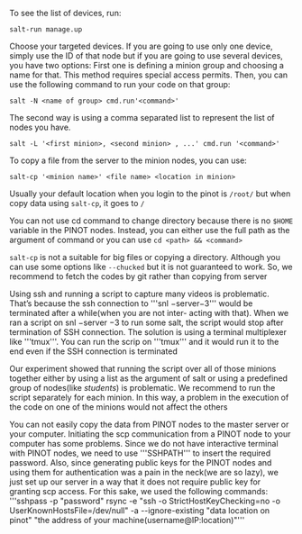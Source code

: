 To see the list of devices, run:

```salt-run manage.up```
 
Choose your targeted devices. If you are going to use only one device, simply use the ID of that node but if you are going to use several devices, you have two options: First one is defining a minion group and choosing a name for that. This method requires special access permits. Then, you can use the following command to run your code on that group:

```salt -N <name of group> cmd.run'<command>'``` 

The second way is using a comma separated list to represent the list of nodes you have.

```salt -L '<first minion>, <second minion> , ...' cmd.run '<command>'```

To copy a file from the server to the minion nodes, you can use:

```salt-cp '<minion name>' <file name> <location in minion>```
 
Usually your default location when you login to the pinot is ```/root/``` but when copy data using ```salt-cp```, it goes to ```/```

You can not use cd command to change directory because there is no ```$HOME``` variable in the PINOT nodes. Instead, you can either use the full path as the argument of command or you can use ```cd <path> && <command>```

```salt-cp``` is not a suitable for big files or copying a directory. Although you can use some options like ```--chucked``` but it is not guaranteed to work. So, we recommend to fetch the codes by git rather than copying from server

Using ssh and running a script to capture many videos is problematic. That’s because the ssh connection to '''snl −server−3''' would be terminated after a while(when you are not inter-
acting with that). When we ran a script on snl −server −3 to run some salt, the script would stop after termination of SSH connection. The solution is using a terminal multiplexer like '''tmux'''. You can run the scrip on '''tmux''' and
it would run it to the end even if the SSH connection is terminated

Our experiment showed that running the script over all of those minions together either by using a list as the argument of salt or using a predefined group of nodes(like $students$) is problematic. We recommend to run the script separately for each minion. In this way, a problem in the execution of the code on one of the minions would not affect the others

You can not easily copy the data from PINOT nodes to the master server or your computer. Initiating the scp communication from a PINOT node to your computer has some problems. Since we do not have interactive terminal with PINOT nodes, we need to use '''SSHPATH'''
to insert the required password. Also, since generating
public keys for the PINOT nodes and using them for
authentication was a pain in the neck(we are so lazy), we
just set up our server in a way that it does not require
public key for granting scp access. For this sake, we used the following commands:
'''sshpass -p "password" rsync -e "ssh -o StrictHostKeyChecking=no -o UserKnownHostsFile=/dev/null" -a --ignore-existing "data location on pinot" "the address of your machine(username@IP:location)"'''

